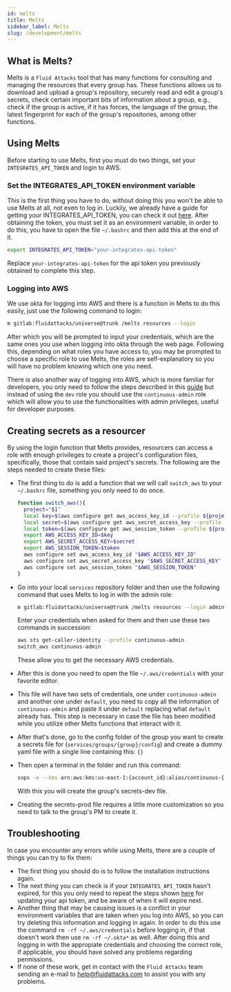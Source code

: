 ```yaml
---
id: melts
title: Melts
sidebar_label: Melts
slug: /development/melts
---
```


## What is Melts?

Melts is a `Fluid Attacks` tool
that has many functions
for consulting and managing
the resources that every group has.
These functions allows us to
download and upload
a group's repository,
securely read and edit a group's secrets,
check certain important bits of information
about a group,
e.g.,
check if the group is active,
if it has forces,
the language of the group,
the latest fingerprint for each
of the group's repositories,
among other functions.

## Using Melts

Before starting to use Melts,
first you must do two things,
set your `INTEGRATES_API_TOKEN`
and login to AWS.

### Set the INTEGRATES_API_TOKEN environment variable

This is the first thing you have to do,
without doing this you won't be able to
use Melts at all, not even to log in.
Luckily,
we already have a guide
for getting your INTEGRATES_API_TOKEN,
you can check it out
[here](/machine/api#using-the-arm-api-token).
After obtaining the token,
you must set it as an environment variable,
in order to do this,
you have to open the file `~/.bashrc`
and then add this at the end of it.

```bash
export INTEGRATES_API_TOKEN="your-integrates-api-token"
```

Replace `your-integrates-api-token`
for the api token you previously obtained
to complete this step.

### Logging into AWS

We use okta for logging into AWS
and there is a function in Melts
to do this easily,
just use the following command to login:

```bash
m gitlab:fluidattacks/universe@trunk /melts resources --login
```

After which you will be prompted
to input your credentials,
which are the same ones you use
when logging into okta
through the web page.
Following this,
depending on what roles you have access to,
you may be prompted to
choose a specific role to use Melts,
the roles are self-explanatory
so you will have no problem
knowing which one you need.

There is also another way
of logging into AWS,
which is more familiar for developers,
you only need to follow the steps
described in this
[guide](/development/stack/aws#get-development-keys)
but instead of using the `dev` role
you should use the `continuous-admin` role
which will allow you to use the functionalities
with admin privileges,
useful for developer purposes.

## Creating secrets as a resourcer

By using the login function
that Melts provides,
resourcers can access a role
with enough privileges
to create a project's configuration files,
specifically,
those that contain said project's secrets.
The following are the steps
needed to create these files:

- The first thing to do
  is add a function
  that we will call `switch_aws`
  to your `~/.bashrc` file,
  something you only need to do once.

  ```bash
  function switch_aws(){
    project="$1"
    local key=$(aws configure get aws_access_key_id --profile ${project})
    local secret=$(aws configure get aws_secret_access_key --profile ${project})
    local token=$(aws configure get aws_session_token --profile ${project})
    export AWS_ACCESS_KEY_ID=$key
    export AWS_SECRET_ACCESS_KEY=$secret
    export AWS_SESSION_TOKEN=$token
    aws configure set aws_access_key_id "$AWS_ACCESS_KEY_ID"
    aws configure set aws_secret_access_key "$AWS_SECRET_ACCESS_KEY"
    aws configure set aws_session_token "$AWS_SESSION_TOKEN"
  }
  ```

- Go into your local `services` repository folder
  and then use the following command
  that uses Melts
  to log in with the admin role:

  ```bash
  m gitlab:fluidattacks/universe@trunk /melts resources --login admin
  ```

  Enter your credentials
  when asked for them
  and then use these two commands
  in succession:

  ```bash
  aws sts get-caller-identity --profile continuous-admin
  switch_aws continuous-admin
  ```

  These allow you to
  get the necessary AWS credentials.
- After this is done
  you need to open
  the file `~/.aws/credentials`
  with your favorite editor.
- This file will have
  two sets of credentials,
  one under `continuous-admin`
  and another one under `default`,
  you need to copy
  all the information of `continuous-admin`
  and paste it under `default`
  replacing what `default` already has.
  This step is necessary
  in case the file has been modified
  while you utilize
  other Melts functions
  that interact with it.
- After that's done,
  go to the config folder
  of the group you want
  to create a secrets file for
  (`services/groups/{group}/config`)
  and create a dummy yaml file
  with a single line containing
  this: `{}`
- Then open a terminal
  in the folder
  and run this command:

  ```bash
  sops -e --kms arn:aws:kms:us-east-1:{account_id}:alias/continuous-{group} dummy.yaml > secrets-dev.yaml
  ```

  With this you will create
  the group's secrets-dev file.
- Creating the secrets-prod file
  requires a little more customization
  so you need to
  talk to the group's PM
  to create it.

## Troubleshooting

In case you encounter
any errors while using Melts,
there are a couple of things
you can try to fix them:

- The first thing you should do
  is to follow the installation instructions again.
- The next thing you can check
  is if your `INTEGRATES_API_TOKEN`
  hasn't expired,
  for this you only need to
  repeat the steps shown
  [here](/machine/api#using-the-arm-api-token)
  for updating your api token,
  and be aware of when
  it will expire next.
- Another thing that
  may be causing issues
  is a conflict in your environment variables
  that are taken when you log into AWS,
  so you can try deleting this information
  and logging in again.
  In order to do this
  use the command `rm -rf ~/.aws/credentials`
  before logging in,
  if that doesn't work
  then use `rm -rf ~/.okta*` as well.
  After doing this and logging in
  with the appropiate credentials
  and choosing the correct role,
  if applicable,
  you should have solved any problems
  regarding permissions.
- If none of these work,
  get in contact
  with the `Fluid Attacks` team
  sending an e-mail to
  help@fluidattacks.com
  to assist you with any problems.
